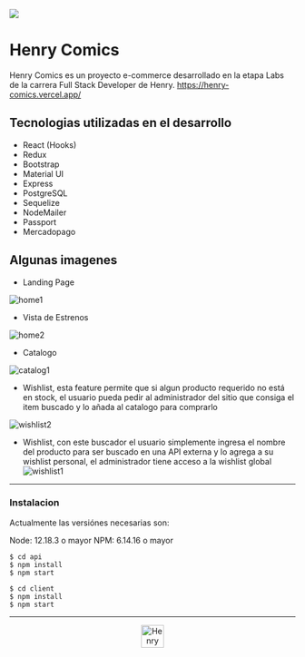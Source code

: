 <p align='left'>
    <img src='https://static.wixstatic.com/media/85087f_0d84cbeaeb824fca8f7ff18d7c9eaafd~mv2.png/v1/fill/w_160,h_30,al_c,q_85,usm_0.66_1.00_0.01/Logo_completo_Color_1PNG.webp'
    />    
 </p> 
 
# Henry Comics
Henry Comics es un proyecto e-commerce desarrollado en la etapa Labs de la carrera Full Stack Developer de Henry.
https://henry-comics.vercel.app/

## Tecnologias utilizadas en el desarrollo
 
- React (Hooks)
- Redux
- Bootstrap
- Material UI
- Express
- PostgreSQL
- Sequelize
- NodeMailer
- Passport
- Mercadopago


## Algunas imagenes
- Landing Page

![home1](https://user-images.githubusercontent.com/67916064/99194199-c45f8180-275c-11eb-8cc0-d509b16762e4.png)

- Vista de Estrenos

![home2](https://user-images.githubusercontent.com/67916064/99194202-c6294500-275c-11eb-815c-3f484e9cba14.png)

- Catalogo

![catalog1](https://user-images.githubusercontent.com/67916064/99194196-c295be00-275c-11eb-885b-679686d490df.png)

- Wishlist, esta feature permite que si algun producto requerido no está en stock, el usuario pueda pedir al administrador del sitio que consiga el item buscado y lo añada al catalogo para comprarlo

![wishlist2](https://user-images.githubusercontent.com/67916064/99194194-c1fd2780-275c-11eb-8abe-01fa2e6bf587.png)

- Wishlist, con este buscador el usuario simplemente ingresa el nombre del producto para ser buscado en una API externa y lo agrega a su wishlist personal, el administrador tiene acceso a la wishlist global
![wishlist1](https://user-images.githubusercontent.com/67916064/99194206-c75a7200-275c-11eb-8750-eacfa6675ecb.png)

*****
### Instalacion

Actualmente las versiónes necesarias son:

Node: 12.18.3 o mayor
NPM: 6.14.16 o mayor

```
$ cd api
$ npm install
$ npm start

$ cd client
$ npm install
$ npm start

```

*****
<p align="center">
  <img src='https://user-images.githubusercontent.com/67916064/99161386-9896ba00-26d0-11eb-9d1c-3b9f0a3cc4fe.png' alt='Henry Comics' height=40 width=40
    /> 
 </p>





